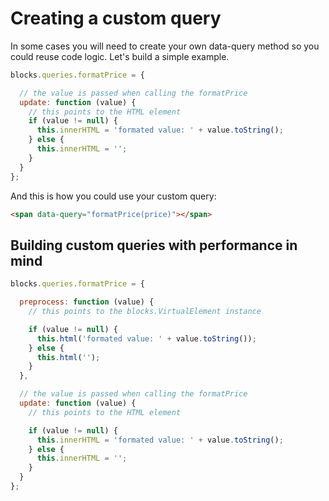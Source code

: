 # Creating a custom query

In some cases you will need to create your own data-query method so you could reuse code logic. Let's build a simple example.

```javascript
blocks.queries.formatPrice = {

  // the value is passed when calling the formatPrice
  update: function (value) {
    // this points to the HTML element
    if (value != null) {
      this.innerHTML = 'formated value: ' + value.toString();
    } else {
      this.innerHTML = '';
    }
  }  
};
```

And this is how you could use your custom query:

```html
<span data-query="formatPrice(price)"></span>
```

## Building custom queries with performance in mind

```javascript
blocks.queries.formatPrice = {

  preprocess: function (value) {
    // this points to the blocks.VirtualElement instance

    if (value != null) {
      this.html('formated value: ' + value.toString());
    } else {
      this.html('');
    }
  },

  // the value is passed when calling the formatPrice
  update: function (value) {
    // this points to the HTML element

    if (value != null) {
      this.innerHTML = 'formated value: ' + value.toString();
    } else {
      this.innerHTML = '';
    }
  }  
};
```
